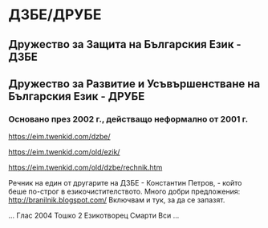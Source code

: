 # ДЗБЕ/ДРУБЕ
## Дружество за Защита на Българския Език - ДЗБЕ <br>
## Дружество за Развитие и Усъвършенстване на Българския Eзик - ДРУБЕ
### Основано през 2002 г., действащо неформално от 2001 г.

https://eim.twenkid.com/dzbe/

https://eim.twenkid.com/old/ezik/

https://eim.twenkid.com/old/dzbe/rechnik.htm

Речник на един от другарите на ДЗБЕ - Константин Петров, - който беше по-строг в езикочистителството. Много добри предложения:
http://branilnik.blogspot.com/
Включвам и тук, за да се запазят.

...
Глас 2004
Тошко 2
Езикотворец
Смарти
Вси 
...


